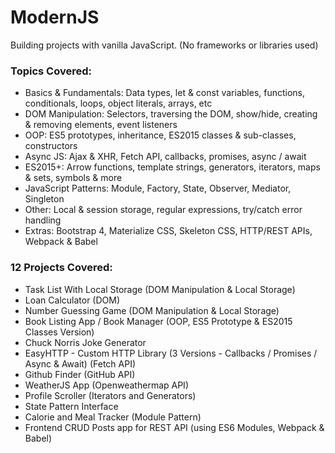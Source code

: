 # ModernJS

Building projects with vanilla JavaScript. (No frameworks or libraries used)

### Topics Covered:

  - Basics & Fundamentals: Data types, let & const variables, functions, conditionals, loops, object literals, arrays, etc
  - DOM Manipulation: Selectors, traversing the DOM, show/hide, creating & removing elements, event listeners
  - OOP: ES5 prototypes, inheritance, ES2015 classes & sub-classes, constructors
  - Async JS: Ajax & XHR, Fetch API, callbacks, promises, async / await
  - ES2015+: Arrow functions, template strings, generators, iterators, maps & sets, symbols & more
  - JavaScript Patterns: Module, Factory, State, Observer, Mediator, Singleton
  - Other: Local & session storage, regular expressions, try/catch error handling
  - Extras: Bootstrap 4, Materialize CSS, Skeleton CSS, HTTP/REST APIs, Webpack & Babel

### 12 Projects Covered:

- Task List With Local Storage (DOM Manipulation & Local Storage)
- Loan Calculator (DOM)
- Number Guessing Game (DOM Manipulation & Local Storage)
- Book Listing App / Book Manager (OOP, ES5 Prototype & ES2015 Classes Version)
- Chuck Norris Joke Generator
- EasyHTTP - Custom HTTP Library (3 Versions - Callbacks / Promises / Async & Await) (Fetch API)
- Github Finder (GitHub API)
- WeatherJS App (Openweathermap API)
- Profile Scroller (Iterators and Generators)
- State Pattern Interface
- Calorie and Meal Tracker (Module Pattern)
- Frontend CRUD Posts app for REST API (using ES6 Modules, Webpack & Babel)
